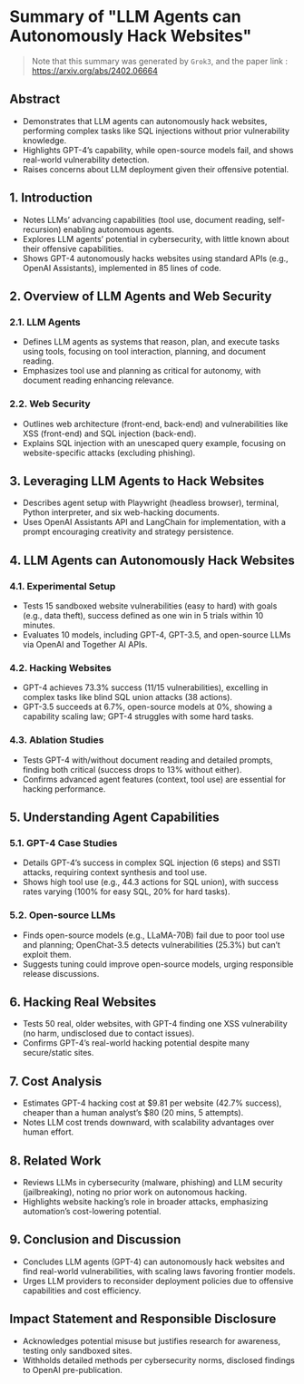 # Summary of "LLM Agents can Autonomously Hack Websites"
> Note that this summary was generated by `Grok3`, and the paper link : https://arxiv.org/abs/2402.06664

## Abstract
- Demonstrates that LLM agents can autonomously hack websites, performing complex tasks like SQL injections without prior vulnerability knowledge.
- Highlights GPT-4’s capability, while open-source models fail, and shows real-world vulnerability detection.
- Raises concerns about LLM deployment given their offensive potential.

## 1. Introduction
- Notes LLMs’ advancing capabilities (tool use, document reading, self-recursion) enabling autonomous agents.
- Explores LLM agents’ potential in cybersecurity, with little known about their offensive capabilities.
- Shows GPT-4 autonomously hacks websites using standard APIs (e.g., OpenAI Assistants), implemented in 85 lines of code.

## 2. Overview of LLM Agents and Web Security

### 2.1. LLM Agents
- Defines LLM agents as systems that reason, plan, and execute tasks using tools, focusing on tool interaction, planning, and document reading.
- Emphasizes tool use and planning as critical for autonomy, with document reading enhancing relevance.

### 2.2. Web Security
- Outlines web architecture (front-end, back-end) and vulnerabilities like XSS (front-end) and SQL injection (back-end).
- Explains SQL injection with an unescaped query example, focusing on website-specific attacks (excluding phishing).

## 3. Leveraging LLM Agents to Hack Websites
- Describes agent setup with Playwright (headless browser), terminal, Python interpreter, and six web-hacking documents.
- Uses OpenAI Assistants API and LangChain for implementation, with a prompt encouraging creativity and strategy persistence.

## 4. LLM Agents can Autonomously Hack Websites

### 4.1. Experimental Setup
- Tests 15 sandboxed website vulnerabilities (easy to hard) with goals (e.g., data theft), success defined as one win in 5 trials within 10 minutes.
- Evaluates 10 models, including GPT-4, GPT-3.5, and open-source LLMs via OpenAI and Together AI APIs.

### 4.2. Hacking Websites
- GPT-4 achieves 73.3% success (11/15 vulnerabilities), excelling in complex tasks like blind SQL union attacks (38 actions).
- GPT-3.5 succeeds at 6.7%, open-source models at 0%, showing a capability scaling law; GPT-4 struggles with some hard tasks.

### 4.3. Ablation Studies
- Tests GPT-4 with/without document reading and detailed prompts, finding both critical (success drops to 13% without either).
- Confirms advanced agent features (context, tool use) are essential for hacking performance.

## 5. Understanding Agent Capabilities

### 5.1. GPT-4 Case Studies
- Details GPT-4’s success in complex SQL injection (6 steps) and SSTI attacks, requiring context synthesis and tool use.
- Shows high tool use (e.g., 44.3 actions for SQL union), with success rates varying (100% for easy SQL, 20% for hard tasks).

### 5.2. Open-source LLMs
- Finds open-source models (e.g., LLaMA-70B) fail due to poor tool use and planning; OpenChat-3.5 detects vulnerabilities (25.3%) but can’t exploit them.
- Suggests tuning could improve open-source models, urging responsible release discussions.

## 6. Hacking Real Websites
- Tests 50 real, older websites, with GPT-4 finding one XSS vulnerability (no harm, undisclosed due to contact issues).
- Confirms GPT-4’s real-world hacking potential despite many secure/static sites.

## 7. Cost Analysis
- Estimates GPT-4 hacking cost at $9.81 per website (42.7% success), cheaper than a human analyst’s $80 (20 mins, 5 attempts).
- Notes LLM cost trends downward, with scalability advantages over human effort.

## 8. Related Work
- Reviews LLMs in cybersecurity (malware, phishing) and LLM security (jailbreaking), noting no prior work on autonomous hacking.
- Highlights website hacking’s role in broader attacks, emphasizing automation’s cost-lowering potential.

## 9. Conclusion and Discussion
- Concludes LLM agents (GPT-4) can autonomously hack websites and find real-world vulnerabilities, with scaling laws favoring frontier models.
- Urges LLM providers to reconsider deployment policies due to offensive capabilities and cost efficiency.

## Impact Statement and Responsible Disclosure
- Acknowledges potential misuse but justifies research for awareness, testing only sandboxed sites.
- Withholds detailed methods per cybersecurity norms, disclosed findings to OpenAI pre-publication.
